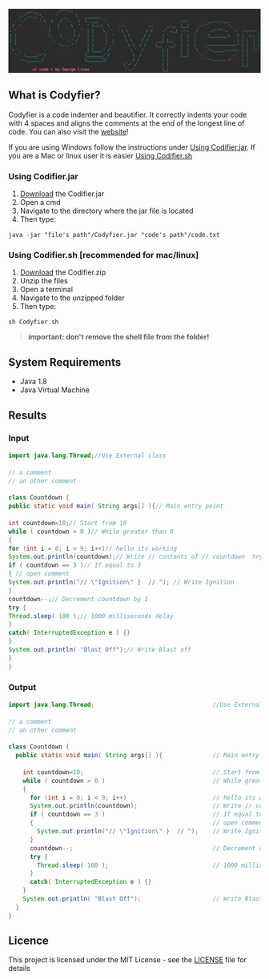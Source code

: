 ![Image of codifier](./Readme_resources/logo.png)
## What is Codyfier?
Codyfier is a code indenter and beautifier. It correctly indents your code with 4 spaces and aligns the comments at the end of the longest line of code. You can also visit the [website](http://georgelivas.github.io/Codyfier/)! 

If you are using Windows follow the instructions under 
[Using Codifier.jar](https://github.com/giorgoslivas/Codyfier#using-codifierjar). 
If you are a Mac or linux user it is easier 
[Using Codifier.sh](https://github.com/giorgoslivas/Codyfier#using-codifiersh-recommended)
### Using Codifier.jar
1. [Download](https://github.com/giorgoslivas/Codyfier/releases) the Codifier.jar
2. Open a cmd
3. Navigate to the directory where the jar file is located
4. Then type:

```
java -jar "file's path"/Codyfier.jar "code's path"/code.txt 
```

### Using Codifier.sh [recommended for mac/linux]
1. [Download](https://github.com/giorgoslivas/Codyfier/releases) the Codifier.zip
2. Unzip the files
3. Open a terminal
4. Navigate to the unzipped folder 
5. Then type:

```
sh Codyfier.sh
```

>**important: don't remove the shell file from the folder!**



## System Requirements

* Java 1.8 
* Java Virtual Machine

## Results
### Input

```java
import java.lang.Thread;//Use External class

// a comment
// an other comment

class Countdown {
public static void main( String args[] ){// Main entry point

int countdown=10;// Start from 10
while ( countdown > 0 )// While greater than 0
{
for (int i = 0; i < 9; i++)// hello its working
System.out.println(countdown);// Write // contents of // countdown  trying to have // in a comment
if ( countdown == 3 )// If equal to 3
{ // open comment
System.out.println("// \"Ignition\" }  // "); // Write Ignition
}
countdown--;// Decrement countdown by 1
try {
Thread.sleep( 100 );// 1000 milliseconds delay
}
catch( InterruptedException e ) {}
}
System.out.println( "Blast Off");// Write Blast off
}
}
```

### Output

```java
import java.lang.Thread;                                 //Use External class

// a comment
// an other comment

class Countdown {
  public static void main( String args[] ){              // Main entry point
    
    int countdown=10;                                    // Start from 10
    while ( countdown > 0 )                              // While greater than 0
    {
      for (int i = 0; i < 9; i++)                        // hello its working
      System.out.println(countdown);                     // Write // contents of // countdown  trying to have // in a comment
      if ( countdown == 3 )                              // If equal to 3
      {                                                  // open comment
        System.out.println("// \"Ignition\" }  // ");    // Write Ignition
      }
      countdown--;                                       // Decrement countdown by 1
      try {
        Thread.sleep( 100 );                             // 1000 milliseconds delay
      }
      catch( InterruptedException e ) {}
    }
    System.out.println( "Blast Off");                    // Write Blast off
  }
}
```


## Licence
This project is licensed under the MIT License - see the [LICENSE](https://github.com/giorgoslivas/Codyfier/blob/master/LICENSE) file for details
